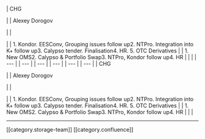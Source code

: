 





| CHG

 | 
| Alexey Dorogov

 | 
|  

 | 
| 1. Kondor. EESConv, Grouping issues follow up2. NTPro. Integration into K+ follow up3. Calypso tender. Finalisation4. HR. 5. OTC Derivatives | 
| 1. New OMS2. Calypso & Portfolio Swap3. NTPro, Kondor follow up4. HR | 
|  | 
|  --- | 
|  --- | 
|  --- | 
|  --- | 
|  --- | 
|  --- | 
| CHG

 | 
| Alexey Dorogov

 | 
|  

 | 
| 1. Kondor. EESConv, Grouping issues follow up2. NTPro. Integration into K+ follow up3. Calypso tender. Finalisation4. HR. 5. OTC Derivatives | 
| 1. New OMS2. Calypso & Portfolio Swap3. NTPro, Kondor follow up4. HR | 
|  | 







*****

[[category.storage-team]] 
[[category.confluence]] 
